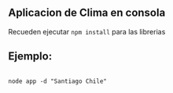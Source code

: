 ## Aplicacion de Clima en consola

Recueden ejecutar ```npm install``` para las librerias

## Ejemplo:

```

node app -d "Santiago Chile"

```

